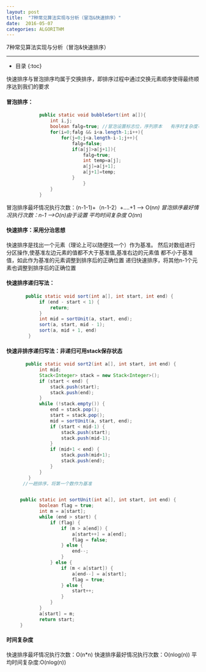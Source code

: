 ```yaml
---
layout: post
title:  "7种常见算法实现与分析（冒泡&快速排序）"
date:  2016-05-07
categories: ALGORITHM
---
```


7种常见算法实现与分析（冒泡&快速排序）

---

- 目录
  {:toc}

快速排序与冒泡排序均属于交换排序，即排序过程中通过交换元素顺序使得最终顺序达到我们的要求

#### 冒泡排序：

```java
        	public static void bubbleSort(int a[]){
        		int i,j;
        		boolean falg=true; //冒泡设置标志位，序列原本	有序时复杂度可为 O(n)
        		for(i=0;falg && i<a.length-1;i++){
    				for(j=0;j<a.length-i-1;j++){
    					falg=false;
    					if(a[j]>a[j+1]){
    						falg=true;
    						int temp=a[j];
    						a[j]=a[j+1];
    						a[j+1]=temp;
    					}
 	                        }
    			}
        	}
```

冒泡排序最坏情况执行次数：(n-1-1)+（n-1-2）+....+1 --> O(n*n)
冒泡排序最好情况执行次数：n-1 -->O(n)由于设置
平均时间复杂度 O(n*n)
​  

#### 快速排序：采用分治思想

快速排序是找出一个元素（理论上可以随便找一个）作为基准。
然后对数组进行分区操作,使基准左边元素的值都不大于基准值,基准右边的元素值 都不小于基准值，如此作为基准的元素调整到排序后的正确位置
递归快速排序，将其他n-1个元素也调整到排序后的正确位置

#### 快速排序递归写法：

```java
   	   public static void sort(int a[], int start, int end) {
	  		if (end - start < 1) {
	  			return;
	  		}
	  		int mid = sortUnit(a, start, end);
	  		sort(a, start, mid - 1);
	  		sort(a, mid + 1, end)
	    }
```

#### 快速非排序递归写法：非递归可用stack保存状态

```java
 	   public static void sort2(int a[], int start, int end) {
	  		int mid;
	  		Stack<Integer> stack = new Stack<Integer>();		
	  		if (start < end) {
 	 			stack.push(start);
 	 			stack.push(end);
	  		}
	  		while (!stack.empty()) {
	  			end = stack.pop();
 	 			start = stack.pop();
 	 			mid = sortUnit(a, start, end);
 	 			if (start < mid-1) {
 	 				stack.push(start);
 	 				stack.push(mid-1);
 	 			}
  				if (mid+1 < end) {
 	 				stack.push(mid+1);
 	 				stack.push(end);
 	 			}
	  		}
	  	}
 	  //一趟排序，将第一个数作为基准


 	 public static int sortUnit(int a[], int start, int end) {
			boolean flag = true;
			int m = a[start];
			while (end > start) {
				if (flag) {
					if (m > a[end]) {
						a[start++] = a[end];
						flag = false;
					} else {
						end--;
					}	
				} else {
					if (m < a[start]) {
						a[end--] = a[start];
						flag = true;
					} else {
						start++;
					}
				}
			}
			a[start] = m;
			return start;
 	 }
```

#### 时间复杂度

快速排序最坏情况执行次数：O(n*n)
快速排序最好情况执行次数：O(nlog(n))
平均时间复杂度:O(nlog(n))







